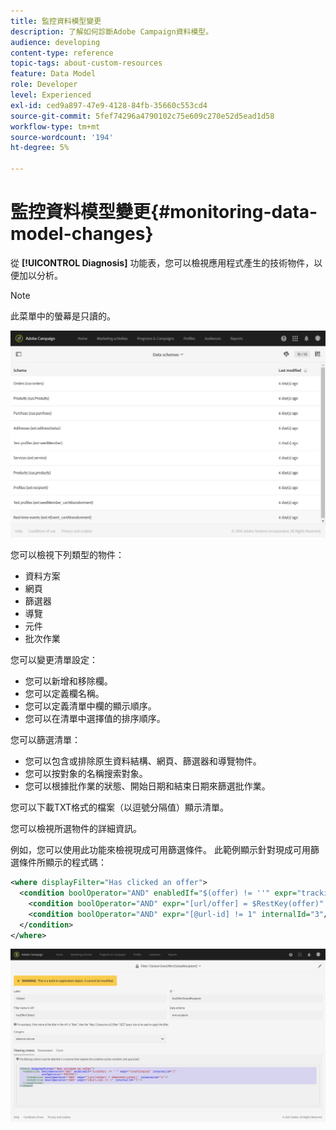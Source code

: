 ```yaml
---
title: 監控資料模型變更
description: 了解如何診斷Adobe Campaign資料模型。
audience: developing
content-type: reference
topic-tags: about-custom-resources
feature: Data Model
role: Developer
level: Experienced
exl-id: ced9a897-47e9-4128-84fb-35660c553cd4
source-git-commit: 5fef74296a4790102c75e609c270e52d5ead1d58
workflow-type: tm+mt
source-wordcount: '194'
ht-degree: 5%

---
```


# 監控資料模型變更{#monitoring-data-model-changes}

從 **[!UICONTROL Diagnosis]** 功能表，您可以檢視應用程式產生的技術物件，以便加以分析。

>[!NOTE]
>
>此菜單中的螢幕是只讀的。

![](assets/diagnostic.png)

您可以檢視下列類型的物件：

* 資料方案
* 網頁
* 篩選器
* 導覽
* 元件
* 批次作業

您可以變更清單設定：

* 您可以新增和移除欄。
* 您可以定義欄名稱。
* 您可以定義清單中欄的顯示順序。
* 您可以在清單中選擇值的排序順序。

您可以篩選清單：

* 您可以包含或排除原生資料結構、網頁、篩選器和導覽物件。
* 您可以按對象的名稱搜索對象。
* 您可以根據批作業的狀態、開始日期和結束日期來篩選批作業。

您可以下載TXT格式的檔案（以逗號分隔值）顯示清單。

您可以檢視所選物件的詳細資訊。

例如，您可以使用此功能來檢視現成可用篩選條件。 此範例顯示針對現成可用篩選條件所顯示的程式碼：

```xml
<where displayFilter="Has clicked an offer">
  <condition boolOperator="AND" enabledIf="$(offer) != ''" expr="trackingLog" internalId="1" setOperator="EXISTS">
    <condition boolOperator="AND" expr="[url/offer] = $RestKey(offer)" internalId="2"/>
    <condition boolOperator="AND" expr="[@url-id] != 1" internalId="3"/>
  </condition>
</where>
```

![](assets/diagnosis_filter_criteria.png)